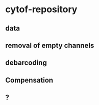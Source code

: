 # cytof-repository

## data 



## removal of empty channels 

## debarcoding 

## Compensation


## ?
